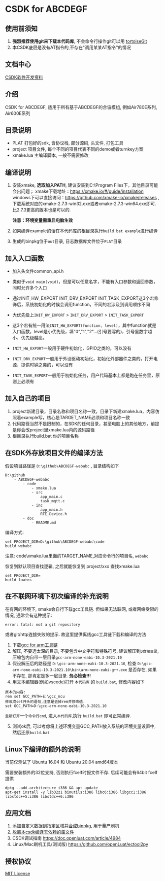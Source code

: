 # CSDK for ABCDEGF

## 使用前须知

1. **强烈推荐使用git来下载本代码库**, 不会命令行操作git可以用 [tortoiseGit](https://tortoisegit.org/download/)
2. 本CSDK底层是没有AT指令的,不存在"调用某某AT指令"的情况

## 文档中心
[CSDK软件开发资料](https://doc.openluat.com/wiki/37?wiki_page_id=4544)

## 介绍
CSDK for ABCDEGF, 适用于所有基于ABCDEGF的合宙模组, 例如Air780E系列, Air600E系列

## 目录说明

* PLAT 打包好的sdk, 含协议栈, 部分源码, 头文件, 打包工具
* project 项目文件, 每个不同的项目代表不同的demo或者turnkey方案
* xmake.lua 主编译脚本, 一般不需要修改

## 编译说明

1. 安装xmake, **选取加入PATH**, 建议安装到C:\Program Files下，其他目录可能会出问题；
   xmake下载地址：https://xmake.io/#/guide/installation
   windows下可以直接访问：https://github.com/xmake-io/xmake/releases ,下载系统对应的xmake-2.7.3-win32.exe或者xmake-2.7.3-win64.exe即可. 比2.7.3更高的版本也是可以的.

   **注意：环境变量需重启电脑生效**

2. 如果编译example的话在本代码库的根目录执行`build.bat example`进行编译

3. 生成的binpkg位于`out`目录, 日志数据库文件位于`PLAT`目录

## 加入入口函数

* 加入头文件common_api.h
* 类似于`void main(void)`，但是可以任意名字，不能有入口参数和返回参数，同时允许多个入口
* 通过INIT_HW_EXPORT INIT_DRV_EXPORT INIT_TASK_EXPORT这3个宏修饰后，系统初始化的时候会调用function，不同的宏涉及到调用顺序不同
* 大优先级上`INIT_HW_EXPORT` > `INIT_DRV_EXPORT` > `INIT_TASK_EXPORT`
* 这3个宏有统一用法`INIT_HW_EXPORT(function, level)`，其中function就是入口函数，level是小优先级，填"0","1","2"...(引号要写的)，引号里数字越小，优先级越高。

* `INIT_HW_EXPORT`一般用于硬件初始化，GPIO之类的，可以没有
* `INIT_DRV_EXPORT`一般用于外设驱动初始化，初始化外部器件之类的，打开电源，提供时钟之类的，可以没有
* `INIT_TASK_EXPORT`一般用于初始化任务，用户代码基本上都是跑在任务里，原则上必须有

## 加入自己的项目

1. project新建目录，目录名称和项目名称一致，目录下新建xmake.lua，内容仿照着example写，核心是TARGET_NAME必须和项目名称一致
2. 代码路径当然不是限制的，在SDK的任何目录，甚至电脑上的其他地方，前提是你会改project里xmake.lua内的源码路径
3. 根目录执行build.bat 你的项目名称

## 在SDK外存放项目文件的编译方法

假设项目路径是 `D:\github\ABCDEGF-webabc` , 目录结构如下

```
D:\github
    - ABCDEGF-webabc
        - code
            - xmake.lua
            - src
                app_main.c
                task_mqtt.c
            - inc
                app_main.h
                RTE_Device.h
        - doc
            - README.md
```

编译方式:

```
set PROJECT_DIR=D:\github\ABCDEGF-webabc\code
build webabc
```

注意: code\xmake.lua里面的TARGET_NAME,对应命令行的项目名, `webabc`

恢复到默认项目查找逻辑, 之后就能恢复到 project/xxx 查找xmake.lua

```
set PROJECT_DIR=
build luatos
```

## 在不联网环境下初次编译的补充说明

在有网的环境下, xmake会自行下载gcc工具链. 但如果无法联网, 或者网络受限的情况, 通常会有这种提示:

```
error: fatal: not a git repository
```

或者git/http连接失败的提示. 故这里提供离线gcc工具链下载和编译的方法

1. 下载[gcc for arm工具链](http://cdndownload.openluat.com/xmake/toolchains/gcc-arm/gcc-arm-none-eabi-10.3-2021.10-win32.zip)
2. 解压, 不要选太深的目录, 不要包含中文字符和特殊符号, 建议解压到`D盘根目录`, 压缩包内自带一层目录`gcc-arm-none-eabi-10.3-2021.10`
3. 假设解压后的路径是 `D:\gcc-arm-none-eabi-10.3-2021.10`, 检查 `D:\gcc-arm-none-eabi-10.3-2021.10\bin\arm-none-eabi-g++.exe` 是否存在, 如果不存在, 那肯定是多一层目录. **务必检查!!!**
4. 用文本编辑器(例如vscode)打开 `本代码库` 的 `build.bat`, 修改内容如下

```
原本的内容:
rem set GCC_PATH=E:\gcc_mcu
修改成set开头的语句,注意是去掉rem并修改值.
set GCC_PATH=D:\gcc-arm-none-eabi-10.3-2021.10
```

`重新打开`一个`命令行cmd`, 进入`本代码库`,执行 `build.bat` 即可正常编译.

5. 测试ok后, 可以考虑将上述环境变量GCC_PATH放入系统的环境变量设置中, 然后还原`build.bat`

## Linux下编译的额外的说明

当前仅测试了 Ubuntu 16.04 和 Ubuntu 20.04 amd64版本

需要安装额外的32位支持, 否则执行fcelf时报文件不存. 后续可能会有64bit fcelf提供

```shell
dpkg --add-architecture i386 && apt update
apt-get install -y lib32z1 binutils:i386 libc6:i386 libgcc1:i386 libstdc++5:i386 libstdc++6:i386
```

## 应用文档

1. 添加自定义数据到指定区域并[合成binpkg](project/example_flash), 用于量产刷机
2. [脱离本csdk编译无依赖的库文件](doc/build_lib_by_gcc.md)
3. CSDK调试指南 https://doc.openluat.com/article/4984
4. Linux/Mac刷机工具(测试版) https://github.com/openLuat/ectool2py

## 授权协议

[MIT License](LICENSE)
